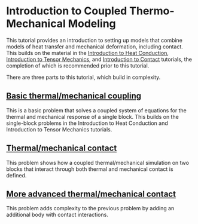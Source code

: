# Introduction to Coupled Thermo-Mechanical Modeling

This tutorial provides an introduction to setting up models that combine models
of heat transfer and mechanical deformation, including contact. This builds on the material in the 
[Introduction to Heat Conduction](heat_conduction/tutorials/introduction/index.md),
[Introduction to Tensor Mechanics](tensor_mechanics/tutorials/introduction/index.md), and
[Introduction to Contact](contact/tutorials/introduction/index.md)
tutorials, the completion of which is recommended prior to this tutorial.

There are three parts to this tutorial, which build in complexity.

## [Basic thermal/mechanical coupling](combined/tutorials/introduction/thermomech_step01.md)

This is a basic problem that solves a coupled system of equations for the thermal
and mechanical response of a single block. This builds on the single-block problems
in the Introduction to Heat Conduction and Introduction to Tensor Mechanics tutorials.

## [Thermal/mechanical contact](combined/tutorials/introduction/step01.md)

This problem shows how a coupled thermal/mechanical simulation on two blocks
that interact through both thermal and mechanical contact is defined.

## [More advanced thermal/mechanical contact](combined/tutorials/introduction/step02.md)

This problem adds complexity to the previous problem by adding an additional
body with contact interactions.

